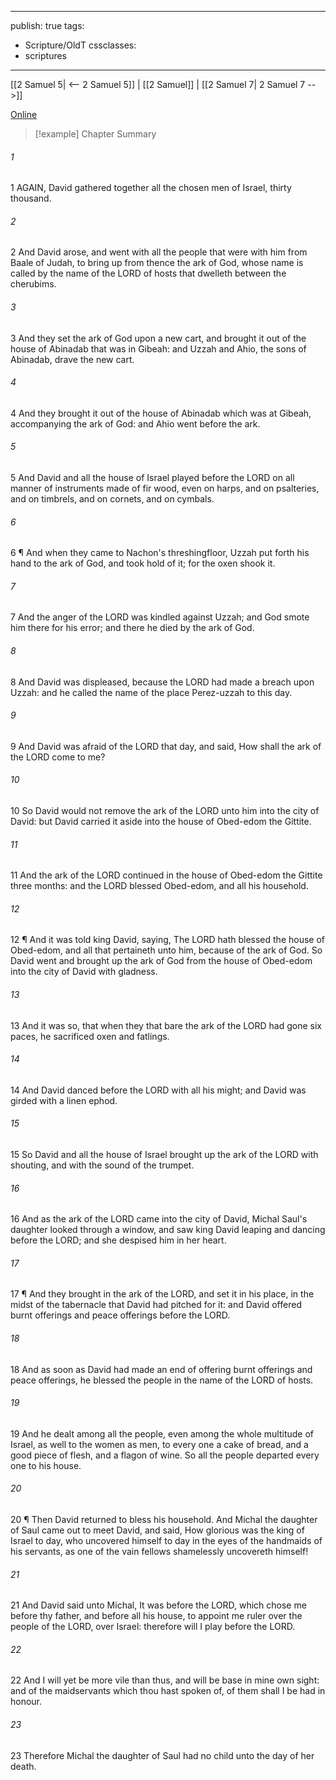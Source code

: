 

---
publish: true
tags:
  - Scripture/OldT
cssclasses:
  - scriptures
---
[[2 Samuel 5| <-- 2 Samuel 5]] | [[2 Samuel]] | [[2 Samuel 7| 2 Samuel 7 -->]]

[Online](https://churchofjesuschrist.org/study/scriptures/ot/2-sam/6?lang=eng)

>[!example] Chapter Summary
>
###### 1
1 AGAIN, David gathered together all the chosen men of Israel, thirty thousand.
###### 2
2 And David arose, and went with all the people that were with him from Baale of Judah, to bring up from thence the ark of God, whose name is called by the name of the LORD of hosts that dwelleth between the cherubims.
###### 3
3 And they set the ark of God upon a new cart, and brought it out of the house of Abinadab that was in Gibeah: and Uzzah and Ahio, the sons of Abinadab, drave the new cart.
###### 4
4 And they brought it out of the house of Abinadab which was at Gibeah, accompanying the ark of God: and Ahio went before the ark.
###### 5
5 And David and all the house of Israel played before the LORD on all manner of instruments made of fir wood, even on harps, and on psalteries, and on timbrels, and on cornets, and on cymbals.
###### 6
6 ¶ And when they came to Nachon's threshingfloor, Uzzah put forth his hand to the ark of God, and took hold of it; for the oxen shook it.
###### 7
7 And the anger of the LORD was kindled against Uzzah; and God smote him there for his error; and there he died by the ark of God.
###### 8
8 And David was displeased, because the LORD had made a breach upon Uzzah: and he called the name of the place Perez-uzzah to this day.
###### 9
9 And David was afraid of the LORD that day, and said, How shall the ark of the LORD come to me?
###### 10
10 So David would not remove the ark of the LORD unto him into the city of David: but David carried it aside into the house of Obed-edom the Gittite.
###### 11
11 And the ark of the LORD continued in the house of Obed-edom the Gittite three months: and the LORD blessed Obed-edom, and all his household.
###### 12
12 ¶ And it was told king David, saying, The LORD hath blessed the house of Obed-edom, and all that pertaineth unto him, because of the ark of God.  So David went and brought up the ark of God from the house of Obed-edom into the city of David with gladness.
###### 13
13 And it was so, that when they that bare the ark of the LORD had gone six paces, he sacrificed oxen and fatlings.
###### 14
14 And David danced before the LORD with all his might; and David was girded with a linen ephod.
###### 15
15 So David and all the house of Israel brought up the ark of the LORD with shouting, and with the sound of the trumpet.
###### 16
16 And as the ark of the LORD came into the city of David, Michal Saul's daughter looked through a window, and saw king David leaping and dancing before the LORD; and she despised him in her heart.
###### 17
17 ¶ And they brought in the ark of the LORD, and set it in his place, in the midst of the tabernacle that David had pitched for it: and David offered burnt offerings and peace offerings before the LORD.
###### 18
18 And as soon as David had made an end of offering burnt offerings and peace offerings, he blessed the people in the name of the LORD of hosts.
###### 19
19 And he dealt among all the people, even among the whole multitude of Israel, as well to the women as men, to every one a cake of bread, and a good piece of flesh, and a flagon of wine.  So all the people departed every one to his house.
###### 20
20 ¶ Then David returned to bless his household.  And Michal the daughter of Saul came out to meet David, and said, How glorious was the king of Israel to day, who uncovered himself to day in the eyes of the handmaids of his servants, as one of the vain fellows shamelessly uncovereth himself!
###### 21
21 And David said unto Michal, It was before the LORD, which chose me before thy father, and before all his house, to appoint me ruler over the people of the LORD, over Israel: therefore will I play before the LORD.
###### 22
22 And I will yet be more vile than thus, and will be base in mine own sight: and of the maidservants which thou hast spoken of, of them shall I be had in honour.
###### 23
23 Therefore Michal the daughter of Saul had no child unto the day of her death.



